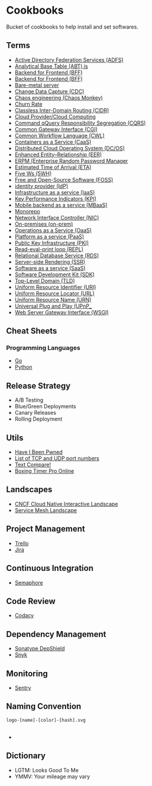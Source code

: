 # Cookbooks

<!--
1. https://www.linkedin.com/learning/learning-javascript-debugging-2/welcome
2. https://www.linkedin.com/learning/software-design-from-requirements-to-release/going-from-requirements-to-release
3. https://www.linkedin.com/learning/programming-foundations-beyond-the-fundamentals/broadening-your-knowledge-of-programming-fundamentals

https://www.linkedin.com/learning/web-components-and-modularization-practical-approaches/components-for-the-web
-->

Bucket of cookbooks to help install and set softwares.

## Terms

- [Active Directory Federation Services (ADFS)]()
- [Analytical Base Table (ABT) is](https://en.wikipedia.org/wiki/Analytical_base_table)
- [Backend for Frontend (BFF)](https://samnewman.io/patterns/architectural/bff/)
- [Backend for Frontend (BFF)](https://samnewman.io/patterns/architectural/bff/)
- [Bare-metal server](https://en.wikipedia.org/wiki/Bare-metal_server)
- [Change Data Capture (CDC)]()
- [Chaos engineering (Chaos Monkey)](https://en.wikipedia.org/wiki/Chaos_engineering)
- [Churn Rate]()
- [Classless Inter-Domain Routing (CIDR)](https://en.wikipedia.org/wiki/Classless_Inter-Domain_Routing)
- [Cloud Provider/Cloud Computing](https://en.wikipedia.org/wiki/Cloud_computing)
- [Command qQuery Responsibility Segregation (CQRS)](https://en.wikipedia.org/wiki/Command%E2%80%93query_separation#Command_query_responsibility_segregation)
- [Common Gateway Interface (CGI)](https://en.wikipedia.org/wiki/Common_Gateway_Interface)
- [Common Workflow Language (CWL)](https://www.commonwl.org/)
- [Containers as a Service (CaaS)]()
- [Distributed Cloud Operating System (DC/OS)]()
- [Enhanced Entity–Relationship (EER)](https://en.wikipedia.org/wiki/Enhanced_entity%E2%80%93relationship_model)
- [ERPM (Enterprise Random Password Manager]()
- [Estimated Time of Arrival (ETA)]()
- [Five Ws (5WH)]()
- [Free and Open-Source Software (FOSS)](https://en.wikipedia.org/wiki/Free_and_open-source_software)
- [identity provider (IdP)](https://en.wikipedia.org/wiki/Identity_provider)
- [Infrastructure as a service (IaaS)](https://en.wikipedia.org/wiki/Infrastructure_as_a_service)
- [Key Performance Indicators (KPI)](https://en.wikipedia.org/wiki/Performance_indicator)
- [Mobile backend as a service (MBaaS)](https://en.wikipedia.org/wiki/Mobile_backend_as_a_service)
- [Monorepo](https://en.wikipedia.org/wiki/Monorepo)
- [Network Interface Controller (NIC)](https://en.wikipedia.org/wiki/Network_interface_controller)
- [On-premises (on-prem)](https://en.wikipedia.org/wiki/On-premises_software)
- [Operations as a Service (OaaS)]()
- [Platform as a service (PaaS)](https://en.wikipedia.org/wiki/Platform_as_a_service)
- [Public Key Infrastructure (PKI)]()
- [Read-eval-print loop (REPL)](https://en.wikipedia.org/wiki/Read-eval-print_loop)
- [Relational Database Service (RDS)]()
- [Server-side Rendering (SSR)]()
- [Software as a service (SaaS)](https://en.wikipedia.org/wiki/Software_as_a_service)
- [Software Development Kit (SDK)]()
- [Top-Level Domain (TLD)](https://en.wikipedia.org/wiki/Top-level_domain)
- [Uniform Resource Identifier (URI)](https://en.wikipedia.org/wiki/Uniform_resource_identifier)
- [Uniform Resource Locator (URL)](https://en.wikipedia.org/wiki/Uniform_resource_locator)
- [Uniform Resource Name (URN)](https://en.wikipedia.org/wiki/Uniform_resource_name)
- [Universal Plug and Play (UPnP_](https://en.wikipedia.org/wiki/Universal_Plug_and_Play)
- [Web Server Gateway Interface (WSGI)](https://en.wikipedia.org/wiki/Web_Server_Gateway_Interface)

## Cheat Sheets

### Programming Languages

- [Go](https://github.com/a8m/go-lang-cheat-sheet)
- [Python](https://github.com/gto76/python-cheatsheet)

## Release Strategy

- A/B Testing
- Blue/Green Deployments
- Canary Releases
- Rolling Deployment

## Utils

- [Have I Been Pwned](https://haveibeenpwned.com/)
- [List of TCP and UDP port numbers](https://en.wikipedia.org/wiki/List_of_TCP_and_UDP_port_numbers)
- [Text Compare!](https://text-compare.com/)
- [Boxing Timer Pro Online](http://www.onlineboxingtimer.com/)

## Landscapes

- [CNCF Cloud Native Interactive Landscape](https://landscape.cncf.io/)
- [Service Mesh Landscape](https://layer5.io/landscape/)

## Project Management

- [Trello](https://trello.com)
- [Jira](https://atlassian.com/software/jira)

## Continuous Integration

- [Semaphore](https://semaphoreci.com/)

## Code Review

- [Codacy](https://www.codacy.com/)

## Dependency Management

- [Sonatype DepShield](https://community.sonatype.com/c/depshield)
- [Snyk](https://snyk.io/)

## Monitoring

- [Sentry](https://sentry.io)

## Naming Convention

```txt
logo-[name]-[color]-[hash].svg
```

##

- [](https://github.com/manuelbieh/react-ssr-setup)

## Dictionary

- LGTM: Looks Good To Me
- YMMV: Your mileage may vary
